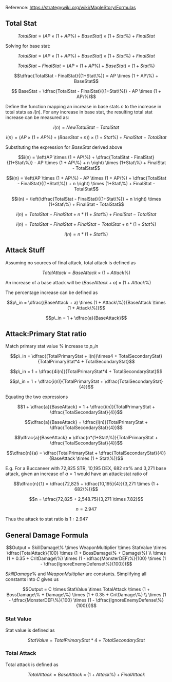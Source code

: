 Reference: https://strategywiki.org/wiki/MapleStory/Formulas

## Total Stat

$$TotalStat = (AP \times (1 + AP\%) + BaseStat)\times(1+Stat\%) + FinalStat$$

Solving for base stat:

$$TotalStat = (AP \times (1 + AP\%) + BaseStat)\times(1+Stat\%) + FinalStat$$

$$TotalStat - FinalStat = (AP \times (1 + AP\%) + BaseStat)\times(1+Stat\%)$$

$$\dfrac{TotalStat - FinalStat}{(1+Stat\%)} = AP \times (1 + AP\%) + BaseStat$$

$$ BaseStat = \dfrac{TotalStat - FinalStat}{(1+Stat\%)} - AP \times (1 + AP\%)$$


Define the function mapping an increase in base stats $n$ to the increase in total stats as $i(n)$. For any increase in base stat, the resulting total stat increase can be measured as:

$$i(n) = NewTotalStat - TotalStat$$

$$i(n) = (AP \times (1 + AP\%) + (BaseStat + n))\times(1+Stat\%) + FinalStat - TotalStat$$

Substituting the expression for $BaseStat$ derived above

$$i(n) = \left(AP \times (1 + AP\%) + \dfrac{TotalStat - FinalStat}{(1+Stat\%)} - AP \times (1 + AP\%) + n \right) \times (1+Stat\%) + FinalStat - TotalStat$$

$$i(n) = \left(AP \times (1 + AP\%) - AP \times (1 + AP\%) + \dfrac{TotalStat - FinalStat}{(1+Stat\%)}  + n \right) \times (1+Stat\%) + FinalStat - TotalStat$$

$$i(n) = \left(\dfrac{TotalStat - FinalStat}{(1+Stat\%)}  + n \right) \times (1+Stat\%) + FinalStat - TotalStat$$

$$i(n) = TotalStat - FinalStat + n*(1+Stat\%) + FinalStat - TotalStat$$

$$i(n) = TotalStat - FinalStat + FinalStat - TotalStat + n*(1+Stat\%) $$

$$i(n) = n*(1+Stat\%) $$


## Attack Stuff

Assuming no sources of final attack, total attack is defined as 

$$TotalAttack = BaseAttack \times (1 + Attack\%)$$

An increase of a base attack will be $(BaseAttack + a) \times (1 + Attack\%)$

The percentage increase can be defined as 

$$p\_in =  \dfrac{(BaseAttack + a) \times (1 + Attack\%)}{BaseAttack \times (1 + Attack\%)}$$

$$p\_in =  1 + \dfrac{a}{BaseAttack}$$


## Attack:Primary Stat ratio

Match primary stat value % increase to $p\_in$

$$p\_in = \dfrac{(TotalPrimaryStat + i(n))\times4 + TotalSecondaryStat}{TotalPrimaryStat*4 + TotalSecondaryStat}$$

$$p\_in = 1 + \dfrac{4i(n)}{TotalPrimaryStat*4 + TotalSecondaryStat}$$

$$p\_in = 1 + \dfrac{i(n)}{TotalPrimaryStat + \dfrac{TotalSecondaryStat}{4}}$$

Equating the two expressions

$$1 + \dfrac{a}{BaseAttack} = 1 + \dfrac{i(n)}{TotalPrimaryStat + \dfrac{TotalSecondaryStat}{4}}$$

$$\dfrac{a}{BaseAttack} = \dfrac{i(n)}{TotalPrimaryStat + \dfrac{TotalSecondaryStat}{4}}$$

$$\dfrac{a}{BaseAttack} = \dfrac{n*(1+Stat\%)}{TotalPrimaryStat + \dfrac{TotalSecondaryStat}{4}}$$

$$\dfrac{n}{a} = \dfrac{TotalPrimaryStat + \dfrac{TotalSecondaryStat}{4}}{BaseAttack \times (1 + Stat\%)}$$

E.g. For a Buccaneer with 72,825 STR, 10,195 DEX, 682 str% and 3,271 base attack, given an increase of $a = 1$ would have an attack:stat ratio of

$$\dfrac{n}{1} = \dfrac{72,825 + \dfrac{10,195}{4}}{3,271 \times (1 + 682\%)}$$

$$n = \dfrac{72,825 + 2,548.75}{3,271 \times 7.82}$$

$$n = 2.947$$

Thus the attack to stat ratio is $1:2.947$


## General Damage Formula

$$Output = SkillDamage\% \times WeaponMultiplier \times StatValue \times \dfrac{TotalAttack}{100} \times (1 + BossDamage\% + Damage\%) \\
\times (1 + 0.35 + CritDamage\%) \times (1 - \dfrac{MonsterDEF\%}{100} \times (1 - \dfrac{IgnoreEnemyDefense\%}{100}))$$

$SkillDamage\%$ and $WeaponMultiplier$ are constants. Simplifying all constants into $C$ gives us

$$Output = C \times StatValue \times TotalAttack \times (1 + BossDamage\% + Damage\%) \times (1 + 0.35 + CritDamage\%) \\ \times (1 - \dfrac{MonsterDEF\%}{100} \times (1 - \dfrac{IgnoreEnemyDefense\%}{100}))$$

### Stat Value

Stat value is defined as

$$StatValue = TotalPrimaryStat*4 + TotalSecondaryStat$$

### Total Attack

Total attack is defined as

$$TotalAttack = BaseAttack \times (1 + Attack\%) + FinalAttack$$